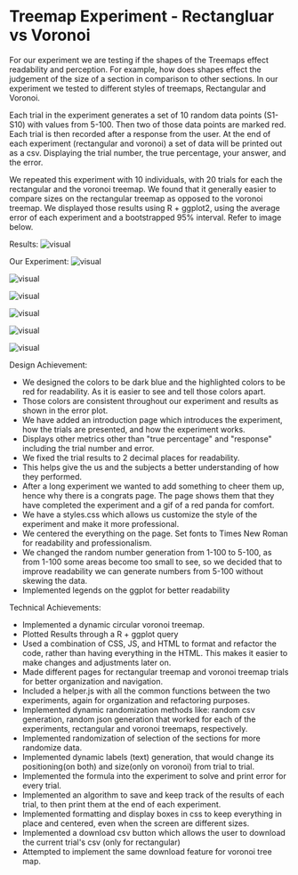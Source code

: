# Treemap Experiment - Rectangluar vs Voronoi

For our experiment we are testing if the shapes of the Treemaps effect readability and perception. For example, how does shapes effect the judgement of the size of a section in comparison to other sections. In our experiment we tested to different styles of treemaps, Rectangular and Voronoi.

Each trial in the experiment generates a set of 10 random data points (S1-S10) with values from 5-100. Then two of those data points are marked red. Each trial is then recorded after a response from the user. At the end of each experiment (rectangular and voronoi) a set of data will be printed out as a csv. Displaying the trial number, the true percentage, your answer, and the error.

We repeated this experiment with 10 individuals, with 20 trials for each the rectangular and the voronoi treemap. We found that it generally easier to compare sizes on the rectangular treemap as opposed to the voronoi treemap. We displayed those results using R + ggplot2, using the average error of each experiment and a bootstrapped 95% interval. Refer to image below.

Results:
![visual](Wrie-Up_Images/ErrorPlot.png)

Our Experiment:
![visual](Wrie-Up_Images/IntroductionsPage.png)

![visual](Wrie-Up_Images/RectangleTreeMapTrial.png)

![visual](Wrie-Up_Images/RectangleTreeMapExample.png)

![visual](Wrie-Up_Images/VoronoiTreeMapTrial.png)

![visual](Wrie-Up_Images/VoronoiTreeMapExample.png)

![visual](Wrie-Up_Images/EndPage.png)


Design Achievement:
- We designed the colors to be dark blue and the highlighted colors to be red for readability. As it is easier to see and tell those colors apart.
- Those colors are consistent throughout our experiment and results as shown in the error plot.
- We have added an introduction page which introduces the experiment, how the trials are presented, and how the experiment works. 
- Displays other metrics other than "true percentage" and "response" including the trial number and error.
- We fixed the trial results to 2 decimal places for readability. 
- This helps give the us and the subjects a better understanding of how they performed.
- After a long experiment we wanted to add something to cheer them up, hence why there is a congrats page. The page shows them that they have completed the experiment and a gif of a red panda for comfort. 
- We have a styles.css which allows us customize the style of the experiment and make it more professional.
- We centered the everything on the page. Set fonts to Times New Roman for readability and professionalism.
- We changed the random number generation from 1-100 to 5-100, as from 1-100 some areas become too small to see, so we decided that to improve readability we can generate numbers from 5-100 without skewing the data. 
- Implemented legends on the ggplot for better readability

Technical Achievements:
- Implemented a dynamic circular voronoi treemap.
- Plotted Results through a R + ggplot query
- Used a combination of CSS, JS, and HTML to format and refactor the code, rather than having everything in the HTML. This makes it easier to make changes and adjustments later on.
- Made different pages for rectangular treemap and voronoi treemap trials for better organization and navigation.
- Included a helper.js with all the common functions between the two experiments, again for organization and refactoring purposes. 
- Implemented dynamic randomization methods like: random csv generation, random json generation that worked for each of the experiments, rectangular and voronoi treemaps, respectively.
- Implemented randomization of selection of the sections for more randomize data. 
- Implemented dynamic labels (text) generation, that would change its positioning(on both) and size(only on voronoi) from trial to trial. 
- Implemented the formula into the experiment to solve and print error for every trial. 
- Implemented an algorithm to save and keep track of the results of each trial, to then print them at the end of each experiment.
- Implemented formatting and display boxes in css to keep everything in place and centered, even when the screen are different sizes.
- Implemented a download csv button which allows the user to download the current trial's csv (only for rectangular)
- Attempted to implement the same download feature for voronoi tree map. 

